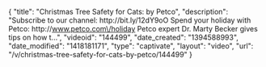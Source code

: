 {
    "title": "Christmas Tree Safety for Cats: by Petco",
    "description": "Subscribe to our channel: http:\/\/bit.ly\/12dY9oO Spend your holiday with Petco: http:\/\/www.petco.com\/holiday Petco expert Dr. Marty Becker gives tips on how t...",
    "videoid": "144499",
    "date_created": "1394588993",
    "date_modified": "1418181171",
    "type": "captivate",
    "layout": "video",
    "url": "\/v\/christmas-tree-safety-for-cats-by-petco\/144499"
}